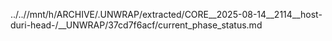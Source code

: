 ../..//mnt/h/ARCHIVE/.UNWRAP/extracted/CORE__2025-08-14__2114__host-duri-head-/__UNWRAP/37cd7f6acf/current_phase_status.md